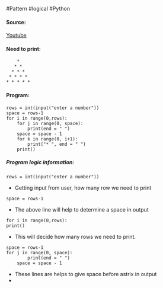 #Pattern #logical #Python

#### Source:
[Youtube](https://www.youtube.com/watch?v=Yz4wy4OuoCE&list=PLIFRUdRwOM0_2VMQ_8BBY4SIEXNjkwfW5&index=3)

#### Need to print:
```
    *
   * *
  * * *
 * * * * 
* * * * *
```

#### Program:
```
rows = int(input("enter a number"))
space = rows-1
for i in range(0,rows):
    for j in range(0, space):
        print(end = " ")
    space = space - 1
    for k in range(0, i+1):
        print("* ", end = " ")
    print() 
```

##### Program logic information:
```
rows = int(input("enter a number"))
```
* Getting input from user, how many row we need to print

```
space = rows-1
```
* The above line will help to determine a space in output

```
for i in range(0,rows):
print() 
```
* This will decide how many rows we need to print.

```
space = rows-1
for j in range(0, space):
        print(end = " ")
    space = space - 1
```
* These lines are helps to give space before astrix in output
* 
